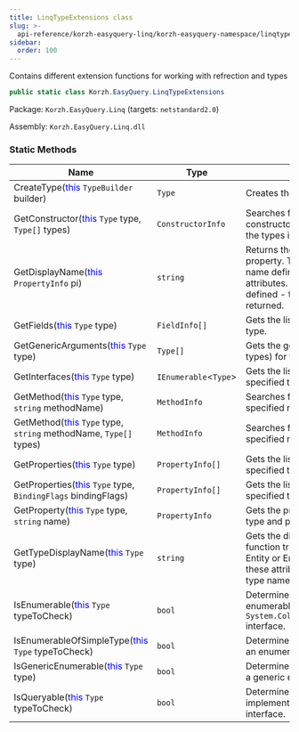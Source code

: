 ```yaml
---
title: LinqTypeExtensions class
slug: >-
  api-reference/korzh-easyquery-linq/korzh-easyquery-namespace/linqtypeextensions-class
sidebar:
  order: 100
---
```


Contains different extension functions for working with refrection and types
```csharp
public static class Korzh.EasyQuery.LinqTypeExtensions

```
Package: `Korzh.EasyQuery.Linq` (targets: `netstandard2.0`)

Assembly: `Korzh.EasyQuery.Linq.dll`

### Static Methods

| Name | Type | Description | 
| --- | --- | --- | 
| CreateType(<span style='color: blue'>this</span> `TypeBuilder` builder) | `Type` | Creates the type. | 
| GetConstructor(<span style='color: blue'>this</span> `Type` type, `Type[]` types) | `ConstructorInfo` | Searches for a public instance constructor whose parameters match the types in  the specified array. | 
| GetDisplayName(<span style='color: blue'>this</span> `PropertyInfo` pi) | `string` | Returns the display name of the property.  This function tries to get the name defined by Display or DisplayName attributes.  If any of these attributes is not defined - then the property name is returned. | 
| GetFields(<span style='color: blue'>this</span> `Type` type) | `FieldInfo[]` | Gets the list of fields for the specified type. | 
| GetGenericArguments(<span style='color: blue'>this</span> `Type` type) | `Type[]` | Gets the generic arguments (the list of types) for the specified type. | 
| GetInterfaces(<span style='color: blue'>this</span> `Type` type) | `IEnumerable`&lt;`Type`&gt; | Gets the list of interfaces for the specified type. | 
| GetMethod(<span style='color: blue'>this</span> `Type` type, `string` methodName) | `MethodInfo` | Searches for the public method with the specified name. | 
| GetMethod(<span style='color: blue'>this</span> `Type` type, `string` methodName, `Type[]` types) | `MethodInfo` | Searches for the public method with the specified name. | 
| GetProperties(<span style='color: blue'>this</span> `Type` type) | `PropertyInfo[]` | Gets the list of properties for the specified type. | 
| GetProperties(<span style='color: blue'>this</span> `Type` type, `BindingFlags` bindingFlags) | `PropertyInfo[]` | Gets the list of properties for the specified type. | 
| GetProperty(<span style='color: blue'>this</span> `Type` type, `string` name) | `PropertyInfo` | Gets the property info for the specified type and property name. | 
| GetTypeDisplayName(<span style='color: blue'>this</span> `Type` type) | `string` | Gets the display name of the type.  This function tries to get the name defined by Entity or EntityName attributes.  If any of these attributes is not defined - then the type name is returned. | 
| IsEnumerable(<span style='color: blue'>this</span> `Type` typeToCheck) | `bool` | Determines whether the specified type is enumerable (supports `System.Collections.Generic.IEnumerable` interface. | 
| IsEnumerableOfSimpleType(<span style='color: blue'>this</span> `Type` typeToCheck) | `bool` | Determines whether the specified type is an enumerable of some simple type . | 
| IsGenericEnumerable(<span style='color: blue'>this</span> `Type` type) | `bool` | Determines whether the specified type is a generic enumerable. | 
| IsQueryable(<span style='color: blue'>this</span> `Type` typeToCheck) | `bool` | Determines whether the specified type implements `System.Linq.IQueryable` interface. |
